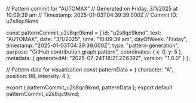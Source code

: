 // Pattern commit for "AUTOMAX"
// Generated on Friday, 3/1/2025 at 10:09:39 am
// Timestamp: 2025-01-03T04:39:39.000Z
// Commit ID: u2s8qc9kmd

const patternCommit_u2s8qc9kmd = {
  id: "u2s8qc9kmd",
  text: "AUTOMAX",
  date: "3/1/2025",
  time: "10:09:39 am",
  dayOfWeek: "Friday",
  timestamp: "2025-01-03T04:39:39.000Z",
  type: "pattern-generation",
  purpose: "GitHub contribution graph pattern",
  coordinates: {
    x: 0,
    y: 5
  },
  metadata: {
    generatedAt: "2025-07-24T18:21:27.639Z",
    version: "1.0.0"
  }
};

// Pattern data for visualization
const patternData = {
  character: "A",
  position: 88,
  intensity: 4
};

export { patternCommit_u2s8qc9kmd, patternData };
export default patternCommit_u2s8qc9kmd;
